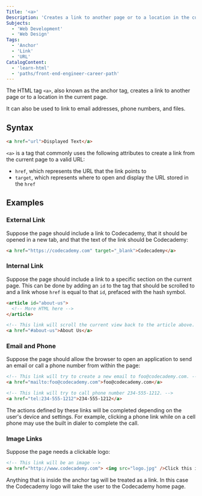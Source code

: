 ```yaml
---
Title: '<a>'
Description: 'Creates a link to another page or to a location in the current page.'
Subjects:
  - 'Web Development'
  - 'Web Design'
Tags:
  - 'Anchor'
  - 'Link'
  - 'URL'
CatalogContent:
  - 'learn-html'
  - 'paths/front-end-engineer-career-path'
---
```


The HTML tag `<a>`, also known as the anchor tag, creates a link to another page or to a location in the current page.

It can also be used to link to email addresses, phone numbers, and files.

## Syntax

```html
<a href="url">Displayed Text</a>
```

`<a>` is a tag that commonly uses the following attributes to create a link from the current page to a valid URL:

- `href`, which represents the URL that the link points to
- `target`, which represents where to open and display the URL stored in the `href`

## Examples

### External Link

Suppose the page should include a link to Codecademy, that it should be opened in a new tab, and that the text of the link should be Codecademy:

```html
<a href="https://codecademy.com" target="_blank">Codecademy</a>
```

### Internal Link

Suppose the page should include a link to a specific section on the current page. This can be done by adding an `id` to the tag that should be scrolled to and a link whose `href` is equal to that `id`, prefaced with the hash symbol.

```html
<article id="about-us">
  <!-- More HTML here -->
</article>

<!-- This link will scroll the current view back to the article above. -->
<a href="#about-us">About Us</a>
```

### Email and Phone

Suppose the page should allow the browser to open an application to send an email or call a phone number from within the page:

```html
<!-- This link will try to create a new email to foo@codecademy.com. -->
<a href="mailto:foo@codecademy.com">foo@codecademy.com</a>

<!-- This link will try to call phone number 234-555-1212. -->
<a href="tel:234-555-1212">234-555-1212</a>
```

The actions defined by these links will be completed depending on the user's device and settings. For example, clicking a phone link while on a cell phone may use the built in dialer to complete the call.

### Image Links

Suppose the page needs a clickable logo:

```html
<!-- This link will be an image -->
<a href="http://www.codecademy.com"> <img src="logo.jpg" />Click this image </a>
```

Anything that is inside the anchor tag will be treated as a link. In this case the Codecademy logo will take the user to the Codecademy home page.
